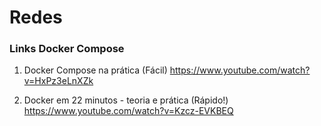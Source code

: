 # Redes #

### Links Docker Compose ### 

1. Docker Compose na prática (Fácil)
https://www.youtube.com/watch?v=HxPz3eLnXZk

2. Docker em 22 minutos - teoria e prática (Rápido!)
https://www.youtube.com/watch?v=Kzcz-EVKBEQ


